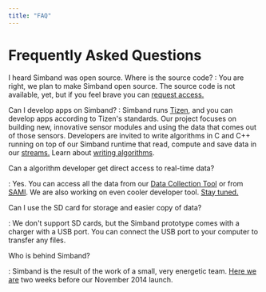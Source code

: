 ```yaml
---
title: "FAQ"
---
```


# Frequently Asked Questions

I heard Simband was open source. Where is the source code?
: You are right, we plan to make Simband open source. The source code is not available, yet, but if you feel brave you can [request access.](/simband/simband-documentation/simband-source-code.html)

Can I develop apps on Simband?
: Simband runs [Tizen](https://www.tizen.org/), and you can develop apps according to Tizen's standards. Our project focuses on building new, innovative sensor modules and using the data that comes out of those sensors. Developers are invited to write algorithms in C and C++ running on top of our Simband runtime that read, compute and save data in our [streams.](/simband/simband-documentation/semantics-of-simband/types-streams.html) Learn about [writing algorithms](/simband/simband-documentation/writing-algorithms-using-simband-api.html).

Can a algorithm developer get direct access to real-time data?

: Yes. You can access all the data from our [Data Collection Tool](/simband/simband-documentation/semantics-of-simband/applications.html#data-collection-tool) or from [SAMI](http://developer.samsungsami.io). We are also working on even cooler developer tool. [Stay tuned.](/simband/simband-changelog.html)

Can I use the SD card for storage and easier copy of data?

: We don't support SD cards, but the Simband prototype comes with a charger with a USB port. You can connect the USB port to your computer to transfer any files.

Who is behind Simband?

: Simband is the result of the work of a small, very energetic team. [Here we are](http://www.voiceofthebody.io/images/TeamPicture.png) two weeks before our November 2014 launch.
